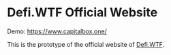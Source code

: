 # Defi.WTF Official Website

Demo: https://www.capitalbox.one/

This is the prototype of the official website of [Defi.WTF](https://defi.wtf).
